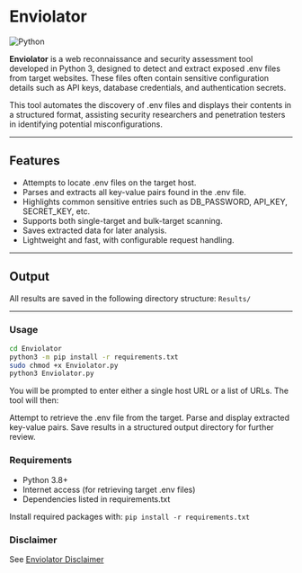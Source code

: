 # Enviolator

![Python](https://img.shields.io/badge/python-3.8%2B-blue.svg)

**Enviolator** is a web reconnaissance and security assessment tool developed in Python 3, designed to detect and extract exposed .env files from target websites. These files often contain sensitive configuration details such as API keys, database credentials, and authentication secrets.

This tool automates the discovery of .env files and displays their contents in a structured format, assisting security researchers and penetration testers in identifying potential misconfigurations.

---

## Features
- Attempts to locate .env files on the target host.
- Parses and extracts all key-value pairs found in the .env file.
- Highlights common sensitive entries such as DB_PASSWORD, API_KEY, SECRET_KEY, etc.
- Supports both single-target and bulk-target scanning.
- Saves extracted data for later analysis.
- Lightweight and fast, with configurable request handling.

---

## Output

All results are saved in the following directory structure: ```Results/```

---

### Usage

```bash
cd Enviolator
python3 -m pip install -r requirements.txt
sudo chmod +x Enviolator.py
python3 Enviolator.py
```

You will be prompted to enter either a single host URL or a list of URLs. The tool will then:

Attempt to retrieve the .env file from the target.
Parse and display extracted key-value pairs.
Save results in a structured output directory for further review.

### Requirements

- Python 3.8+
- Internet access (for retrieving target .env files)
- Dependencies listed in requirements.txt

Install required packages with:
```pip install -r requirements.txt```

### Disclaimer
See [Enviolator Disclaimer](https://github.com/4xx404/Enviolator/blob/master/DISCLAIMER.md)
